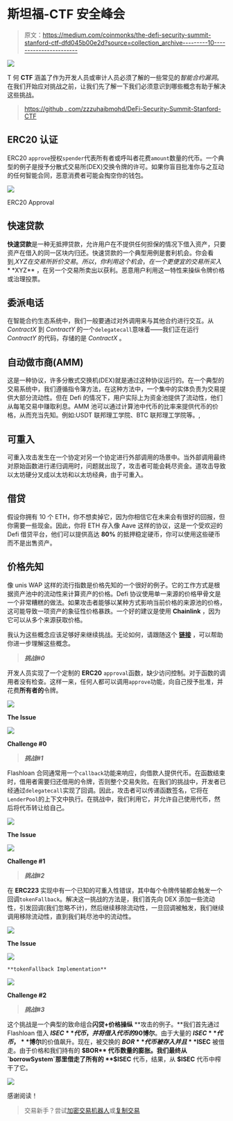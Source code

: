 # 斯坦福-CTF 安全峰会

> 原文：<https://medium.com/coinmonks/the-defi-security-summit-stanford-ctf-dfd045b00e2d?source=collection_archive---------10----------------------->

![](img/a522df3e9b16c4359ccd305dad8cefed.png)

T 何 **CTF** 涵盖了作为开发人员或审计人员必须了解的一些常见的*智能合约漏洞*。在我们开始应对挑战之前，让我们先了解一下我们必须意识到哪些概念有助于解决这些挑战。

> [https://github . com/zzzuhaibmohd/DeFi-Security-Summit-Stanford-CTF](https://github.com/zzzuhaibmohd/DeFi-Security-Summit-Stanford-CTF)

## ERC20 认证

ERC20 `approve`授权`spender`代表所有者或呼叫者花费`amount`数量的代币。一个典型的例子是授予分散式交易所(DEX)交换令牌的许可。如果你盲目批准你与之互动的任何智能合同，恶意消费者可能会掏空你的钱包。

![](img/83a6185b8cabcdcf4c504d47ddac1bf5.png)

ERC20 Approval

## 快速贷款

**快速贷款**是一种无抵押贷款，允许用户在不提供任何担保的情况下借入资产，只要资产在借入的同一区块内归还。快速贷款的一个典型用例是套利机会。你会看到,$XYZ 在交易所折价交易。所以，你利用这个机会，在一个更便宜的交易所买入 **$XYZ** ，在另一个交易所卖出以获利。恶意用户利用这一特性来操纵令牌价格或治理投票。

## 委派电话

在智能合约生态系统中，我们一般要通过对外调用来与其他合约进行交互。从 *ContractX* 到 *ContractY* 的一个`delegatecall`意味着——我们正在运行 *ContractY* 的代码，存储的是 *ContractX* 。

## 自动做市商(AMM)

这是一种协议，许多分散式交换机(DEX)就是通过这种协议运行的。在一个典型的交易系统中，我们遵循指令簿方法，在这种方法中，一个集中的实体负责为交易提供大部分流动性。但在 Defi 的情况下，用户实际上为资金池提供了流动性，他们从每笔交易中赚取利息。AMM 池可以通过计算池中代币的比率来提供代币的价格，从而充当先知。例如:USDT 联邦理工学院、BTC 联邦理工学院等。,

## 可重入

可重入攻击发生在一个协定对另一个协定进行外部调用的场景中。当外部调用最终对原始函数进行递归调用时，问题就出现了，攻击者可能会耗尽资金。道攻击导致以太坊硬分叉成以太坊和以太坊经典，由于可重入。

## **借贷**

假设你拥有 10 个 ETH，你不想卖掉它，因为你相信它在未来会有很好的回报，但你需要一些现金。因此，你将 ETH 存入像 Aave 这样的协议，这是一个受欢迎的 Defi 借贷平台，他们可以提供高达 **80%** 的抵押稳定硬币，你可以使用这些硬币而不是出售资产。

## 价格先知

像 unis WAP 这样的流行指数是价格先知的一个很好的例子。它的工作方式是根据资产池中的流动性来计算资产的价格。Defi 协议使用单一来源的价格甲骨文是一个非常糟糕的做法。如果攻击者能够以某种方式影响当前价格的来源池的价格，这可能导致一项资产的象征性价格暴跌。一个好的建议是使用 **Chainlink** ，因为它可以从多个来源获取价格。

我认为这些概念应该足够好来继续挑战。无论如何，请跟随这个 [**链接**](https://github.com/secureum/DeFi-Security-Summit-Stanford) ，可以帮助你进一步理解这些概念。

> ***挑战#0***

开发人员实现了一个定制的 **ERC20** `approval`函数，缺少访问控制。对于函数的调用者没有检查。这样一来，任何人都可以调用`approve`功能，向自己授予批准，并花费**所有者的**令牌。

![](img/cded42a1c644675066b2bbc7f89fc89b.png)

**The Issue**

![](img/0897ecbedadb6852e30ed5c6552ad888.png)

**Challenge #0**

> ***挑战#1***

Flashloan 合同通常用一个`callback`功能来响应，向借款人提供代币。在函数结束时，借用者需要归还借用的令牌，否则整个交易失败。在我们的挑战中，开发者已经通过`delegatecall`实现了回调。因此，攻击者可以传递函数签名，它将在`LenderPool`的上下文中执行。在挑战中，我们利用它，并允许自己使用代币，然后将代币转让给自己。

![](img/1e6cc96d58f4e2a9db2c324cef885d1c.png)

**The Issue**

![](img/d2139c49ade1416344139037b75bc75a.png)

**Challenge #1**

> ***挑战#2***

在 **ERC223** 实现中有一个已知的可重入性错误，其中每个令牌传输都会触发一个回调`tokenFallback`。解决这一挑战的方法是，我们首先向 DEX 添加一些流动性，引发回调(我们忽略不计)，然后继续移除流动性，一旦回调被触发，我们继续调用移除流动性，直到我们耗尽池中的流动性。

![](img/159e7ca020a66b73cf5d3245c172f0de.png)

**The Issue**

![](img/838d726d36a793a6afce611e2be8b248.png)

`**tokenFallback Implementation**`

![](img/c2e6e19071d9f5137234edabebd3d23c.png)

**Challenge #2**

> ***挑战#3***

这个挑战是一个典型的致命组合**闪贷+价格操纵** **攻击的例子。**我们首先通过 Flashloan 借入 **$ISEC** 代币，并将借入代币的 90%换成**$博尔**。由于大量的 **$ISEC** 代币，**$博尔**的价值飙升。现在，被交换的 **$BOR** 代币被存入并且 **$ISEC** 被借走。由于价格和我们持有的 **$BOR** 代币数量的膨胀。我们最终从`borrowSystem`那里借走了所有的 **$ISEC** 代币，结果，从 **$ISEC** 代币中榨干了它。

![](img/84b58797158fa72e4de0fd60b5b9e442.png)

感谢阅读！

> 交易新手？尝试[加密交易机器人](/coinmonks/crypto-trading-bot-c2ffce8acb2a)或[复制交易](/coinmonks/top-10-crypto-copy-trading-platforms-for-beginners-d0c37c7d698c)